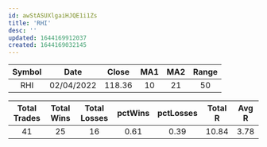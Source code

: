 ```yaml
---
id: awStASUXlgaiHJQE1i1Zs
title: 'RHI'
desc: ''
updated: 1644169912037
created: 1644169032145
---
```





| Symbol | Date | Close | MA1 | MA2 | Range |
| :--: | :--: | :--: | :--: | :--: | :--: |
| RHI | 02/04/2022 | 118.36 | 10 | 21 | 50 |

| Total Trades | Total Wins | Total Losses | pctWins | pctLosses | Total R | Avg R |
| :--: | :--: | :--: | :--: | :--: | :--: | :--: |
| 41 | 25 | 16 | 0.61 | 0.39 | 10.84 | 3.78 |




